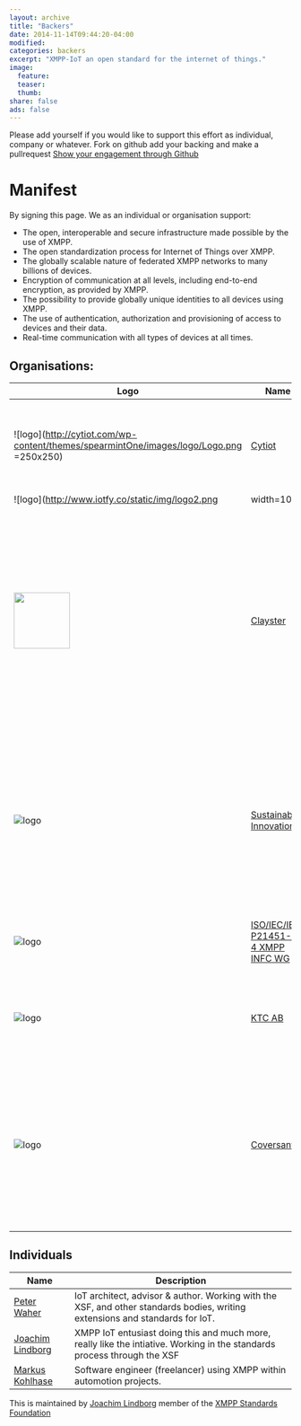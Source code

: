 ```yaml
---
layout: archive
title: "Backers"
date: 2014-11-14T09:44:20-04:00
modified:
categories: backers
excerpt: "XMPP-IoT an open standard for the internet of things."
image:
  feature:
  teaser:
  thumb:
share: false
ads: false
---
```


Please add yourself if you would like to support this effort as individual, company or whatever. Fork on github add your backing and make a pullrequest
 <a href="https://github.com/xmpp-iot/xmpp-iot.github.io/blob/master/backers/index.md" class="btn">Show your engagement through Github</a>

# Manifest
By signing this page. We as an individual or organisation support:

- The open, interoperable and secure infrastructure made possible by the use of XMPP.
- The open standardization process for Internet of Things over XMPP.
- The globally scalable nature of federated XMPP networks to many billions of devices.
- Encryption of communication at all levels, including end-to-end encryption, as provided by XMPP.
- The possibility to provide globally unique identities to all devices using XMPP.
- The use of authentication, authorization and provisioning of access to devices and their data.
- Real-time communication with all types of devices at all times.

## Organisations:

Logo| Name | Description
 -------------| ------------- | ----------- 
![logo](http://cytiot.com/wp-content/themes/spearmintOne/images/logo/Logo.png =250x250) | [Cytiot](http://cytiot.com) | Advanced IoT company active in UPnP forum and certified by department of defense, heavily using XMPP as infrastructure
![logo](http://www.iotfy.co/static/img/logo2.png | width=100) | [IoTfy](http://IoTfy) | Startup from India commited to creating an open federated plattform with no coding need
<img src="http://clayster.com/images/logo.png" width="100" /> | [Clayster](http://clayster.com) |Clayster is the main initiator and [Peter Waher](https://cl.linkedin.com/in/peterwaher) is the main author of the XMPP extensions. Clayster has launched [http://Thingk.me](http://Thingk.me) an XMPP server (Tigase) with IoT Provisioning. Thingk is open and free for developer who wants to connect their devices to a none proprietary “Device Cloud”. 
![logo](http://www.sust.se/wp-content/uploads/2014/12/header-logo_en.png) | [Sustainable Innovation](http://sust.se) |  [Sustainable innovation created a large State funded Swedish project using an XMPP IoT infrastructure to bridge the business models to create Intelligent Energy Services regardless of the smarthome silos installed.](http://iea.sust.se) 
![logo](http://www.sensei-iot.org/images/Sensei-IOT-XMPP.jpg) | [ISO/IEC/IEEE P21451-1-4 XMPP INFC WG](http://www.sensei-iot.org) | The IEEE intitaive tying the XMPP-IoT initiative into the IEEE standards structure
![logo](http://www.ktc.se/wp-content/themes/2012-ktc/img/logo.png) | [KTC AB](http://ktc.se/en/) | Swedish company. We are using the XMPP to create an open infrastructure for builing control systems.
![logo](http://coversant.com/img/logo.png) | [Coversant](http://coversant.com/) | Coversant, Inc.’s XMPP-IoT platform enables devices, applications and humans to be aware of each other and interact only when necessary, coming in and out of relationships as their profile matches events in real time



## Individuals

Name | Description
 ------------- | ----------- 
 [Peter Waher](http://waher.se/) | IoT architect, advisor & author. Working with the XSF, and other standards bodies, writing extensions and standards for IoT.
 [Joachim Lindborg](https://se.linkedin.com/in/joachimlindborg/) | XMPP IoT entusiast doing this and much more, really like the intiative. Working in the standards process through the XSF
 [Markus Kohlhase](http://www.markus-kohlhase.de/) | Software engineer (freelancer) using XMPP within automotion projects.


This is maintained by [Joachim Lindborg](http://lsys.se/)  member of the  [XMPP Standards Foundation](http://xmpp.org/about-xmpp/xsf/xsf-member-list/)


